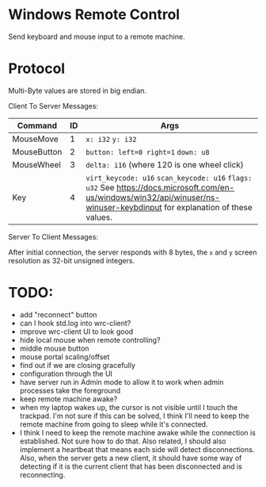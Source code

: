 # Windows Remote Control

Send keyboard and mouse input to a remote machine.

# Protocol

Multi-Byte values are stored in big endian.

Client To Server Messages:

| Command     | ID | Args             |
|-------------|----|------------------|
| MouseMove   | 1  | `x: i32` `y: i32` |
| MouseButton | 2 | `button: left=0 right=1` `down: u8` |
| MouseWheel  | 3 | `delta: i16` (where 120 is one wheel click) |
| Key         | 4 | `virt_keycode: u16` `scan_keycode: u16` `flags: u32` See https://docs.microsoft.com/en-us/windows/win32/api/winuser/ns-winuser-keybdinput for explanation of these values. |

Server To Client Messages:

After initial connection, the server responds with 8 bytes, the `x` and `y` screen resolution as 32-bit unsigned integers.

# TODO:

* add "reconnect" button
* can I hook std.log into wrc-client?
* improve wrc-client UI to look good
* hide local mouse when remote controlling?
* middle mouse button
* mouse portal scaling/offset
* find out if we are closing gracefully
* configuration through the UI
* have server run in Admin mode to allow it to work when admin processes take the foreground
* keep remote machine awake?
* when my laptop wakes up, the cursor is not visible until I touch the trackpad.  I'm not sure if this can be solved, I think I'll need to keep the remote machine from going to sleep while it's connected.
* I think I need to keep the remote machine awake while the connection is established.  Not sure how to do that.  Also related, I should also implement a heartbeat that means each side will detect disconnections.  Also, when the server gets a new client, it should have some way of detecting if it is the current client that has been disconnected and is reconnecting.
